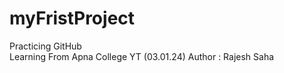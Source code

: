 # myFristProject
Practicing GitHub
<br>
Learning From Apna College YT (03.01.24)
Author : Rajesh Saha
